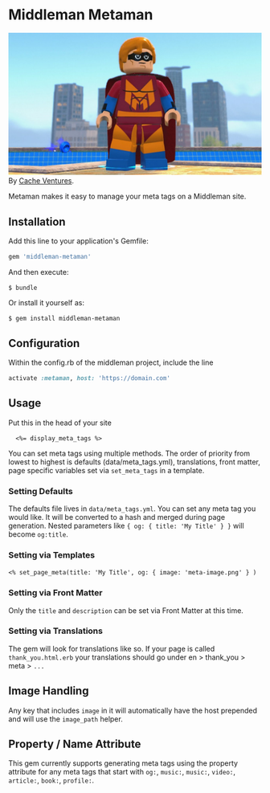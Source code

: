 # Middleman Metaman
![Metman Logo](metaman.jpg)
By [Cache Ventures](https://cacheventures.com).

Metaman makes it easy to manage your meta tags on a Middleman site.

## Installation

Add this line to your application's Gemfile:

```ruby
gem 'middleman-metaman'
```

And then execute:

    $ bundle

Or install it yourself as:

    $ gem install middleman-metaman

## Configuration

Within the config.rb of the middleman project, include the line

```ruby
activate :metaman, host: 'https://domain.com'
```

## Usage

Put this in the head of your site

```erb
  <%= display_meta_tags %>
```

You can set meta tags using multiple methods. The order of priority from lowest
to highest is defaults (data/meta_tags.yml), translations, front matter,
page specific variables set via `set_meta_tags` in
a template.

### Setting Defaults

The defaults file lives in `data/meta_tags.yml`. You can set any meta tag you
would like. It will be converted to a hash and merged during page generation.
Nested parameters like `{ og: { title: 'My Title' } }` will become `og:title`.

### Setting via Templates

```erb
<% set_page_meta(title: 'My Title', og: { image: 'meta-image.png' } )
```

### Setting via Front Matter

Only the `title` and `description` can be set via Front Matter at this time.

### Setting via Translations

The gem will look for translations like so. If your page is called
`thank_you.html.erb` your translations should go under en > thank_you > meta > `...`

## Image Handling

Any key that includes `image` in it will automatically have the host prepended
and will use the `image_path` helper.

## Property / Name Attribute

This gem currently supports  generating meta tags using the
property attribute for any meta tags that start with `og:`, `music:`, `music:`, `video:`, `article:`, `book:`, `profile:`.
